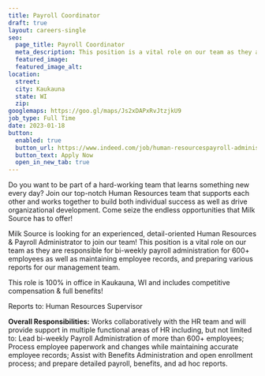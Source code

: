 ```yaml
---
title: Payroll Coordinator
draft: true
layout: careers-single
seo:
  page_title: Payroll Coordinator
  meta_description: This position is a vital role on our team as they are responsible for bi-weekly payroll administration for 600+ employees as well as maintaining employee records and preparing various reports for our management team. This role is 100% in office in Kaukauna, WI and includes competitive compensation & full benefits!
  featured_image: 
  featured_image_alt:
location:
  street: 
  city: Kaukauna
  state: WI
  zip:
googlemaps: https://goo.gl/maps/Js2xDAPxRvJtzjkU9
job_type: Full Time
date: 2023-01-18
button:
  enabled: true
  button_url: https://www.indeed.com/job/human-resourcespayroll-administrator-87b5f01a54fbfd5d
  button_text: Apply Now
  open_in_new_tab: true
---
```


Do you want to be part of a hard-working team that learns something new every day? Join our top-notch Human Resources team that supports each other and works together to build both individual success as well as drive organizational development. Come seize the endless opportunities that Milk Source has to offer!

Milk Source is looking for an experienced, detail-oriented Human Resources & Payroll Administrator to join our team! This position is a vital role on our team as they are responsible for bi-weekly payroll administration for 600+ employees as well as maintaining employee records, and preparing various reports for our management team.

This role is 100% in office in Kaukauna, WI and includes competitive compensation & full benefits!

Reports to: Human Resources Supervisor

**Overall Responsibilities:** Works collaboratively with the HR team and will provide support in multiple functional areas of HR including, but not limited to: Lead bi-weekly Payroll Administration of more than 600+ employees; Process employee paperwork and changes while maintaining accurate employee records; Assist with Benefits Administration and open enrollment process; and prepare detailed payroll, benefits, and ad hoc reports.